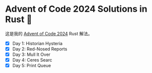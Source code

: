 # Advent of Code 2024 Solutions in Rust 🦀

这是我的 [Advent of Code 2024](https://adventofcode.com/2024) Rust 解法。

- [x] Day 1: Historian Hysteria
- [x] Day 2: Red-Nosed Reports
- [x] Day 3: Mull It Over
- [x] Day 4: Ceres Searc
- [x] Day 5: Print Queue